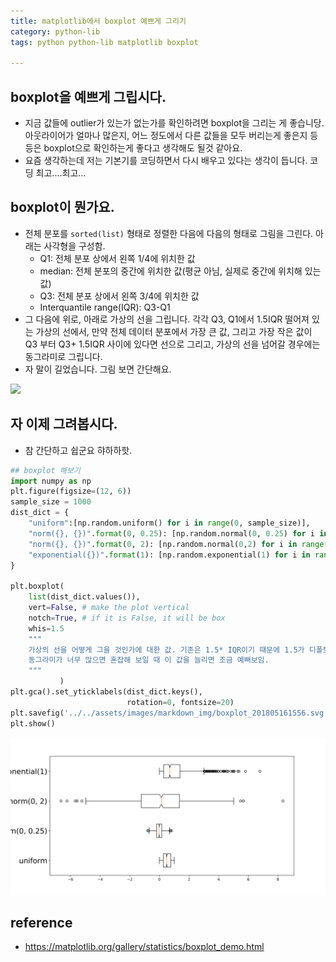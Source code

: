 ```yaml
---
title: matplotlib에서 boxplot 예쁘게 그리기 
category: python-lib
tags: python python-lib matplotlib boxplot

---
```


## boxplot을 예쁘게 그립시다. 

- 지금 값들에 outlier가 있는가 없는가를 확인하려면 boxplot을 그리는 게 좋습니당. 아웃라이어가 얼마나 많은지, 어느 정도에서 다른 값들을 모두 버리는게 좋은지 등등은 boxplot으로 확인하는게 좋다고 생각해도 될것 같아요. 
- 요즘 생각하는데 저는 기본기를 코딩하면서 다시 배우고 있다는 생각이 듭니다. 코딩 최고....최고...


## boxplot이 뭔가요. 

- 전체 분포를 `sorted(list)` 형태로 정렬한 다음에 다음의 형태로 그림을 그린다. 아래는 사각형을 구성함. 
    - Q1: 전체 분포 상에서 왼쪽 1/4에 위치한 값
    - median: 전체 분포의 중간에 위치한 값(평균 아님, 실제로 중간에 위치해 있는 값)
    - Q3: 전체 분포 상에서 왼쪽 3/4에 위치한 값
    - Interquantile range(IQR): Q3-Q1
- 그 다음에 위로, 아래로 가상의 선을 그립니다. 각각 Q3, Q1에서 1.5IQR 떨어져 있는 가상의 선에서, 만약 전체 데이터 분포에서 가장 큰 값, 그리고 가장 작은 값이 Q3 부터 Q3+ 1.5IQR 사이에 있다면 선으로 그리고, 가상의 선을 넘어갈 경우에는 동그라미로 그립니다. 
- 자 말이 길었습니다. 그림 보면 간단해요. 

![](https://pro.arcgis.com/en/pro-app/help/analysis/geoprocessing/charts/GUID-0E2C3730-C535-40CD-8152-80D794A996A7-web.png)

## 자 이제 그려봅시다. 

- 참 간단하고 쉽군요 햐하하핫. 

```python
## boxplot 해보기
import numpy as np 
plt.figure(figsize=(12, 6))
sample_size = 1000
dist_dict = {
    "uniform":[np.random.uniform() for i in range(0, sample_size)], 
    "norm({}, {})".format(0, 0.25): [np.random.normal(0, 0.25) for i in range(0, sample_size)], 
    "norm({}, {})".format(0, 2): [np.random.normal(0,2) for i in range(0, sample_size)], 
    "exponential({})".format(1): [np.random.exponential(1) for i in range(0, sample_size)], 
}

plt.boxplot(
    list(dist_dict.values()),
    vert=False, # make the plot vertical 
    notch=True, # if it is False, it will be box
    whis=1.5 
    """
    가상의 선을 어떻게 그을 것인가에 대한 값. 기존은 1.5* IQR이기 때문에 1.5가 디폴트.
    동그라미가 너무 많으면 혼잡해 보일 때 이 값을 늘리면 조금 예뻐보임. 
    """
           )
plt.gca().set_yticklabels(dist_dict.keys(),
                          rotation=0, fontsize=20)
plt.savefig('../../assets/images/markdown_img/boxplot_201805161556.svg')
plt.show()
```

![](/assets/images/markdown_img/boxplot_201805161556.svg)

## reference

- <https://matplotlib.org/gallery/statistics/boxplot_demo.html>